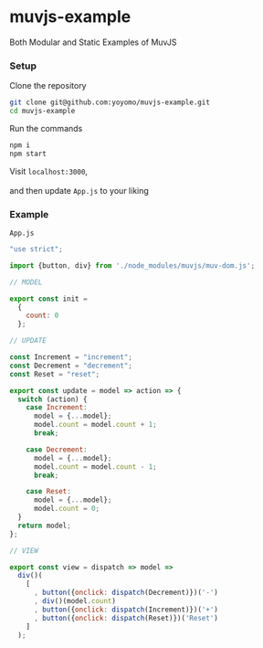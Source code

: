 # muvjs-example
Both Modular and Static Examples of MuvJS

### Setup
Clone the repository
```bash
git clone git@github.com:yoyomo/muvjs-example.git
cd muvjs-example
```
Run the commands
```bash
npm i
npm start
```
Visit ```localhost:3000```,
<br><br>
 and then update `App.js` to your liking

### Example
`App.js`
```js
"use strict";

import {button, div} from './node_modules/muvjs/muv-dom.js';

// MODEL

export const init =
  {
    count: 0
  };

// UPDATE

const Increment = "increment";
const Decrement = "decrement";
const Reset = "reset";

export const update = model => action => {
  switch (action) {
    case Increment:
      model = {...model};
      model.count = model.count + 1;
      break;

    case Decrement:
      model = {...model};
      model.count = model.count - 1;
      break;

    case Reset:
      model = {...model};
      model.count = 0;
  }
  return model;
};

// VIEW

export const view = dispatch => model =>
  div()(
    [
      , button({onclick: dispatch(Decrement)})('-')
      , div()(model.count)
      , button({onclick: dispatch(Increment)})('+')
      , button({onclick: dispatch(Reset)})('Reset')
    ]
  );


```